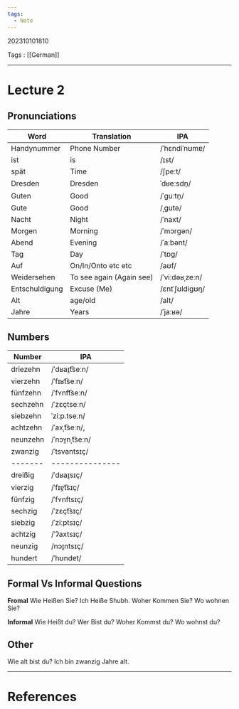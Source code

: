 ```yaml
---
tags:
  - Note
---
```

202310101810

Tags : [[German]]

---
# Lecture 2
## Pronunciations
| Word           | Translation              | IPA            |
| -------------- | ------------------------ | -------------- |
| Handynummer    | Phone Number             | /ˈhɛndiˈnʊmɐ/  |
| ist            | is                       | /ɪst/          |
| spät           | Time                     | /ʃpeːt/        |
| Dresden        | Dresden                  | ˈdʁeːsdn̩/     |
| Guten          | Good                     | /ˈɡuːtn̩/      |
| Gute           | Good                     | /ˌɡutə/        |
| Nacht          | Night                    | /ˈnaxt/        |
| Morgen         | Morning                  | /ˈmɔrɡən/      |
| Abend          | Evening                  | /ˈaːbənt/      |
| Tag            | Day                      | /ˈtɒɡ/         |
| Auf            | On/In/Onto etc etc       | /aʊf/          |
| Weidersehen    | To see again (Again see) | /ˈviːdəʁˌzeːn/ |
| Entschuldigung | Excuse (Me)              | /ɛntˈʃʊldiɡʊŋ/ |
| Alt            | age/old                  | /alt/          |
| Jahre          | Years                    | /ˈjaːʁə/               |

## Numbers
| Number   | IPA             |
| -------- | --------------- |
| driezehn | /ˈdʁaɪ̯t͡seːn/  |
| vierzehn | /ˈfɪʁt͡seːn/    |
| fünfzehn | /ˈfʏnft͡seːn/   |
| sechzehn | /ˈzɛçtseːn/     |
| siebzehn | ˈziːp.tseːn/    |
| achtzehn | /ˈaxˌt͡seːn/,   |
| neunzehn | /ˈnɔʏ̯nˌt͡seːn/ |
| zwanzig  | /ˈtsvantsɪç/    |
| -------  | --------------- |
| dreißig  | /ˈdʁaɪ̯sɪç/     |
| vierzig  | /ˈfɪɐ̯t͡sɪç/    |
| fünfzig  | /ˈfʏnftsɪç/     |
| sechzig  | /ˈzɛçt͡sɪç/     |
| siebzig  | /ˈziːptsɪç/     |
| achtzig  | /ˈʔaxtsɪç/      |
| neunzig  | /nɔɪ̯ntsɪç/     |
| hundert  | /ˈhʊndɐt/                |


## Formal Vs Informal Questions
**Fromal**
Wie Heißen Sie?
Ich Heiße Shubh.
Woher Kommen Sie?
Wo wohnen Sie?

**Informal**
Wie Heißt du?
Wer Bist du?
Woher Kommst du?
Wo wohnst du?

## Other
Wie alt bist du?
Ich bin zwanzig Jahre alt.

---
# References
